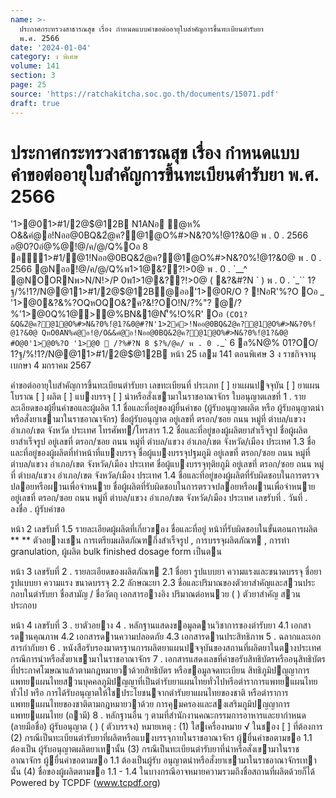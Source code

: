 ```yaml
---
name: >-
  ประกาศกระทรวงสาธารณสุข เรื่อง กำหนดแบบคำขอต่ออายุใบสำคัญการขึ้นทะเบียนตำรับยา
  พ.ศ. 2566
date: '2024-01-04'
category: ง พิเศษ
volume: 141
section: 3
page: 25
source: 'https://ratchakitcha.soc.go.th/documents/15071.pdf'
draft: true
---
```


# ประกาศกระทรวงสาธารณสุข เรื่อง กำหนดแบบคำขอต่ออายุใบสำคัญการขึ้นทะเบียนตำรับยา พ.ศ. 2566

'1>@01>#1/2@$@12B N1ANอ ํ@ห% O&&คํ@อ!Nออ@0BQ&2ํ@ค?@1@O%#>N&?0%!ํ@1?&0@ พ . 0 . 2566 อ@0?0อํ@%@!@/ค/@/Q%Oอ 8 อ1>#1/@1!Nออ@0BQ&2ํ@ค?@1@O%#>N&?0%!ํ@1?&0@ พ . 0 . 2566 @Nออ!@/ค/@/Q%พ1>1@&??!>0@ พ . 0 . `__^ @NOORNพ>N/N!>/P 0พ1>1@&??!>0@ ( &?&#?N ` ) พ . 0 . `_`` 1?ฐ/%!1?/N@@11>#1/2@$@12B@ออ'1>@0R/O ? !NอR'%?O Oอ _ '1>@0&?&%?OQหOQO&?ค?&!?OO!N/?%"? @/?%'1>@0Q%1@>@%BN&1@N'็%!O%R' Oอ ` (CO1?&Q&2ํ@ค?@1@O%#>N&?0%!ํ@1?&0@#?N'1>2ค์>!Nออ@0BQ&2ํ@ค?@1@O%#>N&?0%!ํ@1?&0@ QหO0AN%คํ@อ!@/O&&คํ@อ!Nออ@0BQ&2ํ@ค?@1@O%#>N&?0%!ํ@1?&0@ #O@0'1>@0%?O '1>@0  /?%#?N 8 $?%/@ค/ พ . 0 . `_` 6 ล%N@% 01?OO/ 1?ฐ/%!1?/N@@11>#1/2@$@12B หน้า 25 เลม 141 ตอนพิเศษ 3 ง ราชกิจจานุเบกษา 4 มกราคม 2567

คําขอต่ออายุใบสําคัญการขึ้นทะเบียนตํารับยา เลขทะเบียนที่ ประเภท [ ] ยาแผนปจจุบัน [ ] ยาแผนโบราณ [ ] ผลิต [ ] แบงบรรจุ [ ] นําหรือสั่งเขามาในราชอาณาจักร ใบอนุญาตเลขที่ 1 . รายละเอียดของผู้ยื่นคําขอและผู้ผลิต 1.1 ชื่อและที่อยู่ของผู้ยื่นคําขอ (ผู้รับอนุญาตผลิต หรือ ผู้รับอนุญาตนําหรือสั่งยาเขามาในราชอาณาจักร) ชื่อผู้รับอนุญาต อยู่เลขที่ ตรอก/ซอย ถนน หมู่ที่ ตําบล/แขวง อําเภอ/เขต จังหวัด ประเทศ โทรศัพท/โทรสาร 1.2 ชื่อและที่อยู่ของผู้ผลิตยาสําเร็จรูป ชื่อผู้ผลิตยาสําเร็จรูป อยู่เลขที่ ตรอก/ซอย ถนน หมู่ที่ ตําบล/แขวง อําเภอ/เขต จังหวัด/เมือง ประเทศ 1.3 ชื่อและที่อยู่ของผู้ผลิตที่ทําหน้าที่แบงบรรจุ ชื่อผู้แบงบรรจุปฐมภูมิ อยู่เลขที่ ตรอก/ซอย ถนน หมู่ที่ ตําบล/แขวง อําเภอ/เขต จังหวัด/เมือง ประเทศ ชื่อผู้แบงบรรจุทุติยภูมิ อยู่เลขที่ ตรอก/ซอย ถนน หมู่ที่ ตําบล/แขวง อําเภอ/เขต จังหวัด/เมือง ประเทศ 1.4 ชื่อและที่อยู่ของผู้ผลิตที่รับผิดชอบในการตรวจปลอยหรือผานเพื่อจําหนาย ชื่อผู้ผลิตที่รับผิดชอบในการตรวจปลอยหรือผานเพื่อจําหนาย อยู่เลขที่ ตรอก/ซอย ถนน หมู่ที่ ตําบล/แขวง อําเภอ/เขต จังหวัด/เมือง ประเทศ เลขรับที่ . วันที่ . ลงชื่อ . ผู้รับคําขอ

หน้า 2 เลขรับที่ 1.5 รายละเอียดผู้ผลิตที่เกี่ยวของ ชื่อและที่อยู่ หน้าที่รับผิดชอบในขั้นตอนการผลิต ** ** ตัวอยางเชน การเตรียมผลิตภัณฑกึ่งสําเร็จรูป , การบรรจุผลิตภัณฑ , การทํา granulation, ผู้ผลิต bulk finished dosage form เป็นตน

หน้า 3 เลขรับที่ 2 . รายละเอียดของผลิตภัณฑ 2.1 ชื่อยา รูปแบบยา ความแรงและขนาดบรรจุ ชื่อยา รูปแบบยา ความแรง ขนาดบรรจุ 2.2 ลักษณะยา 2.3 ชื่อและปริมาณของตัวยาสําคัญและสวนประกอบในตํารับยา ชื่อสามัญ / ชื่อวัตถุ เอกสารอางอิง ปริมาณต่อหนวย ( ) ตัวยาสําคัญ สวนประกอบ

หน้า 4 เลขรับที่ 3 . ยาตัวอยาง 4 . หลักฐานแสดงขอมูลดานวิชาการของตํารับยา 4.1 เอกสารดานคุณภาพ 4.2 เอกสารดานความปลอดภัย 4.3 เอกสารดานประสิทธิภาพ 5 . ฉลากและเอกสารกํากับยา 6 . หนังสือรับรองมาตรฐานการผลิตยาแผนปจจุบันของสถานที่ผลิตยาในตางประเทศกรณีการนําหรือสั่งยาเขามาในราชอาณาจักร 7 . เอกสารแสดงเลขที่คําขอรับสิทธิบัตรหรืออนุสิทธิบัตรที่ประกาศโฆษณาแล้วตามกฎหมายวาด้วยสิทธิบัตร หรือขอมูลจดทะเบียน สิทธิภูมิปญญาการแพทยแผนไทยสวนบุคคลภูมิปญญาที่เป็นตํารับยาแผนไทยทั่วไปหรือตําราการแพทยแผนไทยทั่วไป หรือ การได้รับอนุญาตให้ใชประโยชนจากตํารับยาแผนไทยของชาติ หรือตําราการแพทยแผนไทยของชาติตามกฎหมายวาด้วย การคุมครองและสงเสริมภูมิปญญาการแพทยแผนไทย (ถามี) 8 . หลักฐานอื่น ๆ ตามที่สํานักงานคณะกรรมการอาหารและยากําหนด (ลายมือชื่อ) ผู้รับอนุญาต ( ) ( ตัวบรรจง) หมายเหตุ : (1) ใสเครื่องหมาย √ ในชอง [ ] ที่ต้องการ (2) กรณีเป็นทะเบียนตํารับยาที่ผลิตหรือแบงบรรจุภายในราชอาณาจักร ผู้ยื่นคําขอตามขอ 1.1 ต้องเป็น ผู้รับอนุญาตผลิตยาเทานั้น (3) กรณีเป็นทะเบียนตํารับยาที่นําหรือสั่งเขามาในราชอาณาจักร ผู้ยื่นคําขอตามขอ 1.1 ต้องเป็นผู้รับ อนุญาตนําหรือสั่งยาเขามาในราชอาณาจักรเทานั้น (4) ชื่อของผู้ผลิตตามขอ 1.1 - 1.4 ในบางกรณีอาจหมายความรวมถึงชื่อสถานที่ผลิตด้วยก็ได้ Powered by TCPDF (www.tcpdf.org)
